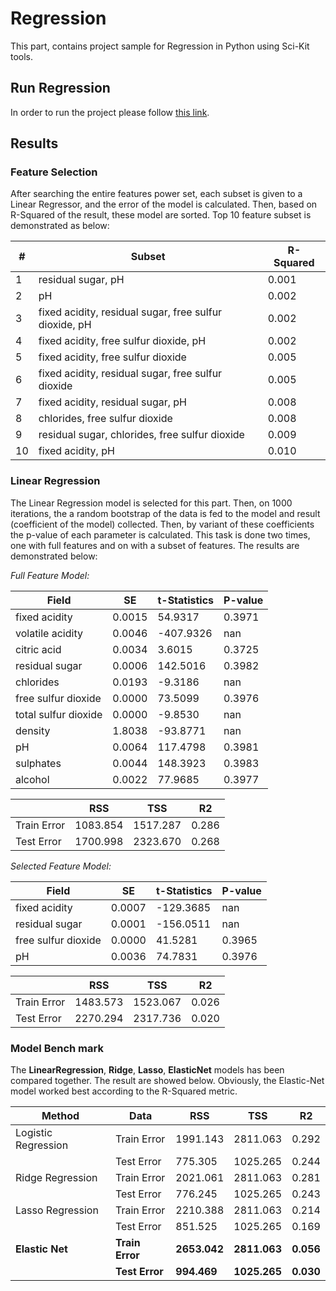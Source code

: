 # Regression
This part, contains project sample for Regression in Python using Sci-Kit tools.

## Run Regression
In order to run the project please follow <a href="https://github.com/ArefMq/ML-Project/blob/master/README.md#Runing Project">
this link</a>.

## Results
### Feature Selection
After searching the entire features power set, each subset is given to a Linear Regressor, and the
error of the model is calculated. Then, based on R-Squared of the result, these model are sorted.
Top 10 feature subset is demonstrated as below:

| #  | Subset                                                 | R-Squared |
|----|--------------------------------------------------------|-----------|
|  1 | residual sugar, pH                                     | 0.001     |
|  2 | pH                                                     | 0.002     |
|  3 | fixed acidity, residual sugar, free sulfur dioxide, pH | 0.002     |
|  4 | fixed acidity, free sulfur dioxide, pH                 | 0.002     |
|  5 | fixed acidity, free sulfur dioxide                     | 0.005     |
|  6 | fixed acidity, residual sugar, free sulfur dioxide     | 0.005     |
|  7 | fixed acidity, residual sugar, pH                      | 0.008     |
|  8 | chlorides, free sulfur dioxide                         | 0.008     |
|  9 | residual sugar, chlorides, free sulfur dioxide         | 0.009     |
| 10 | fixed acidity, pH                                      | 0.010     |


### Linear Regression
The Linear Regression model is selected for this part. Then, on 1000 iterations, the a random bootstrap of the data
is fed to the model and result (coefficient of the model) collected. Then, by variant of these coefficients the p-value
of each parameter is calculated. This task is done two times, one with full features and on with a subset of features.
The results are demonstrated below:

*Full Feature Model:*

| Field                      | SE         | t-Statistics  | P-value   |
|----------------------------|------------|---------------|-----------|
| fixed acidity              | 0.0015     |  54.9317      | 0.3971    |
| volatile acidity           | 0.0046     | -407.9326     | nan       |
| citric acid                | 0.0034     |  3.6015       | 0.3725    |
| residual sugar             | 0.0006     |  142.5016     | 0.3982    |
| chlorides                  | 0.0193     | -9.3186       | nan       |
| free sulfur dioxide        | 0.0000     |  73.5099      | 0.3976    |
| total sulfur dioxide       | 0.0000     | -9.8530       | nan       |
| density                    | 1.8038     | -93.8771      | nan       |
| pH                         | 0.0064     |  117.4798     | 0.3981    |
| sulphates                  | 0.0044     |  148.3923     | 0.3983    |
| alcohol                    | 0.0022     |  77.9685      | 0.3977    |


|             | RSS      | TSS      | R2    |
|-------------|----------|----------|-------|
| Train Error | 1083.854 | 1517.287 | 0.286 |
| Test Error  | 1700.998 | 2323.670 | 0.268 |
  


*Selected Feature Model:*

| Field                      | SE         | t-Statistics  | P-value  |
|----------------------------|------------|---------------|----------|
| fixed acidity              | 0.0007     | -129.3685     | nan      |
| residual sugar             | 0.0001     | -156.0511     | nan      |
| free sulfur dioxide        | 0.0000     |  41.5281      | 0.3965   | 
| pH                         | 0.0036     |  74.7831      | 0.3976   |


|             | RSS      | TSS      | R2    |
|-------------|----------|----------|-------|
| Train Error | 1483.573 | 1523.067 | 0.026 |
| Test Error  | 2270.294 | 2317.736 | 0.020 |

### Model Bench mark 
The **LinearRegression**, **Ridge**, **Lasso**, **ElasticNet** models has been compared together. The result are showed
below. Obviously, the Elastic-Net model worked best according to the R-Squared metric.


| Method               | Data            |   RSS        |   TSS        |   R2      |
|----------------------|-----------------|--------------|--------------|-----------|
| Logistic Regression  |   Train Error   |   1991.143   |   2811.063   |   0.292   |
|                      |   Test Error    |   775.305    |   1025.265   |   0.244   |
| Ridge Regression     |   Train Error   |   2021.061   |   2811.063   |   0.281   |
|                      |   Test Error    |   776.245    |   1025.265   |   0.243   |
| Lasso Regression     |   Train Error   |   2210.388   |   2811.063   |   0.214   |
|                      |   Test Error    |   851.525    |   1025.265   |   0.169   |
| **Elastic Net**      | **Train Error** | **2653.042** | **2811.063** | **0.056** |
|                      | **Test Error**  | **994.469**  | **1025.265** | **0.030** |
